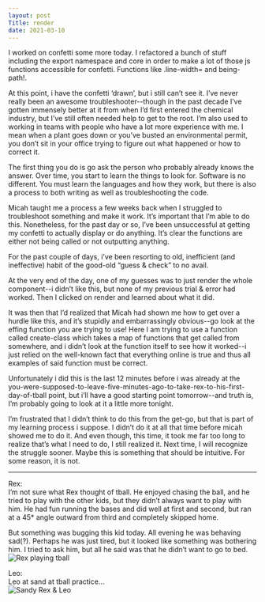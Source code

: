 ```yaml
---
layout: post
Title: render
date: 2021-03-10
---
```


I worked on confetti some more today.  I refactored a bunch of stuff including the export namespace and core in order to make a lot of those js functions accessible for confetti.  Functions like .line-width= and being-path!.  

At this point, i have the confetti ‘drawn’, but i still can’t see it.  I’ve never really been an awesome troubleshooter--though in the past decade I’ve gotten immensely better at it from when I’d first entered the chemical industry, but I’ve still often needed help to get to the root.  I’m also used to working in teams with people who have a lot more experience with me.  I mean when a plant goes down or you’ve busted an environmental permit, you don’t sit in your office trying to figure out what happened or how to correct it.  

The first thing you do is go ask the person who probably already knows the answer.  Over time, you start to learn the things to look for.  Software is no different.  You must learn the languages and how they work, but there is also a process to both writing as well as troubleshooting the code.  

Micah taught me a process a few weeks back when I struggled to troubleshoot something and make it work.  It’s important that I’m able to do this.  Nonetheless, for the past day or so, I’ve been unsuccessful at getting my confetti to actually display or do anything.  It’s clear the functions are either not being called or not outputting anything.  

For the past couple of days, i’ve been resorting to old, inefficient (and ineffective) habit of the good-old “guess & check” to no avail.  

At the very end of the day, one of my guesses was to just render the whole component--i didn’t like this, but none of my previous trial & error had worked.  Then I clicked on render and learned about what it did.  

It was then that I’d realized that Micah had shown me how to get over a hurdle like this, and it’s stupidly and embarrassingly obvious--go look at the effing function you are trying to use!  Here I am trying to use a function called create-class which takes a map of functions that get called from somewhere, and i didn’t look at the function itself to see how it worked--i just relied on the well-known fact that everything online is true and thus all examples of said function must be correct.

Unfortunately i did this is the last 12 minutes before i was already at the you-were-supposed-to-leave-five-minutes-ago-to-take-rex-to-his-first-day-of-tball point, but i’ll have a good starting point tomorrow--and truth is, I’m probably going to look at it a little more tonight.

I’m frustrated that I didn’t think to do this from the get-go, but that is part of my learning process i suppose.  I didn’t do it at all that time before micah showed me to do it.  And even though, this time, it took me far too long to realize that’s what I need to do, I still realized it.  Next time, I will recognize the struggle sooner.  Maybe this is something that should be intuitive.  For some reason, it is not.

***

Rex:  
I’m not sure what Rex thought of tball.  He enjoyed chasing the ball, and he tried to play with the other kids, but they didn’t always want to play with him.  He had fun running the bases and did well at first and second, but ran at a 45* angle outward from third and completely skipped home.  

But something was bugging this kid today.  All evening he was behaving sad(?).  Perhaps he was just tired, but it looked like something was bothering him.  I tried to ask him, but all he said was that he didn’t want to go to bed.  
![Rex playing tball](http://maniginam.github.io/blog/pics&vids/rexAtTball.jpeg#thumbnail)

Leo:  
Leo at sand at tball practice…  
![Sandy Rex & Leo](http://maniginam.github.io/blog/pics&vids/sandyRexAndLeo.jpeg#thumbnail)
